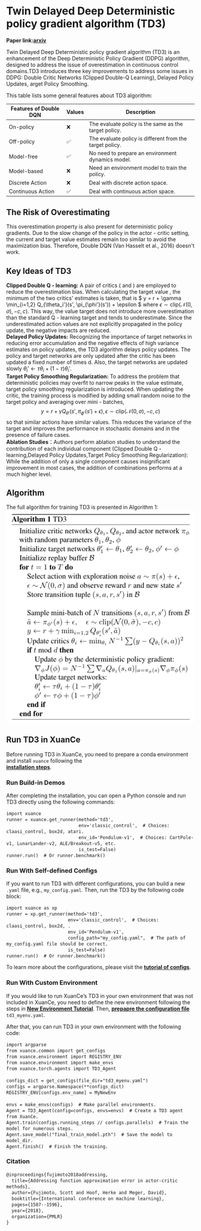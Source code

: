 # Twin Delayed Deep Deterministic policy gradient algorithm (TD3)
**Paper link:[arxiv](https://arxiv.org/abs/1802.09477)**

Twin Delayed Deep Deterministic policy gradient algorithm (TD3) is an enhancement of the Deep Deterministic Policy Gradient (DDPG) algorithm, designed to address the issue of overestimation  in continuous control domains.TD3 introduces three key improvements to address some issues in DDPG: Double Critic Networks (Clipped Double-Q Learning), Delayed Policy Updates, arget Policy Smoothing. 

This table lists some general features about TD3 algorithm:

| Features of Double DQN  | Values | Description                                              |
|-------------------------|--------|----------------------------------------------------------|
| On-policy               | ❌      | The evaluate policy is the same as the target policy.    |
| Off-policy              | ✅      | The evaluate policy is different from the target policy. |
| Model-free              | ✅      | No need to prepare an environment dynamics model.        |
| Model-based             | ❌      | Need an environment model to train the policy.           |
| Discrete Action         | ❌      | Deal with discrete action space.                         |
| Continuous Action       | ✅      | Deal with continuous action space.                       |

## The Risk of Overestimating
 This overestimation property is also present for deterministic policy gradients. Due to the slow change of the policy in the actor - critic setting, the current and target value estimates remain too similar to avoid the maximization bias. Therefore, Double DQN (Van Hasselt et al., 2016) doesn't work.
 
## Key Ideas of TD3
**Clipped Double Q - learning:**
 A pair of critics ( and ) are employed to reduce the overestimation bias. When calculating the target value , 
 the minimum of the two critics' estimates is taken, that is 
 $
 y = r + \gamma \min_{i=1,2} Q_{\theta_i'}(s', \pi_{\phi'}(s')) + \epsilon
 $
 where $\epsilon \sim \text{clip}(\mathcal{N}(0, \sigma), -c, c)$. This way, the value target does not introduce
 more overestimation than the standard Q - learning target and tends to underestimate. Since the underestimated 
 action values are not explicitly propagated in the policy update, the negative impacts are reduced.  
**Delayed Policy Updates:** Recognizing the importance of target networks in reducing error
 accumulation and the negative effects of high variance estimates on policy updates, the TD3 algorithm delays 
 policy updates. The policy and target networks are only updated after the critic has been updated a fixed 
 number of times d. Also, the target networks are updated slowly 
 $\theta_i' \leftarrow \tau \theta_i + (1 - \tau) \theta_i'$.  
**Target Policy Smoothing Regularization:** To address the problem that deterministic policies may overfit to 
narrow peaks in the value estimate, target policy smoothing regularization is introduced. When updating 
the critic, the training process is modified by adding small random noise to the target policy and averaging 
over mini - batches,
$$
y = r + \gamma Q_{\theta'}(s', \pi_{\phi'}(s') + \epsilon),
\epsilon \sim \text{clip}(\mathcal{N}(0, \sigma), -c, c)
$$ 
so that similar actions have similar values. This reduces the variance of the target and improves the performance 
in stochastic domains and in the presence of failure cases.  
**Ablation Studies**：Authors perform ablation studies to understand the contribution of each individual component
(Clipped Double Q - learning,Delayed Policy Updates,Target Policy Smoothing Regularization):
While the addition of only a single component causes insignificant improvement in most cases, the addition of 
combinations performs at a much higher level.

## Algorithm
The full algorithm for training TD3 is presented in Algorithm 1:
![链接网址](./../../../_static/figures/pseucodes/pseucode-TD3.png)

## Run TD3 in XuanCe
Before running TD3 in XuanCe, you need to prepare a conda environment and install ```xuance``` following the  
 [**installation steps**](./../../usage/installation.rst#install-xuance).
### Run Build-in Demos
After completing the installation, you can open a Python console and run TD3 directly using the following commands:
```
import xuance
runner = xuance.get_runner(method='td3',
                           env='classic_control',  # Choices: claasi_control, box2d, atari.
                           env_id='Pendulum-v1',  # Choices: CartPole-v1, LunarLander-v2, ALE/Breakout-v5, etc.
                           is_test=False)
runner.run()  # Or runner.benchmark()
```
### Run With Self-defined Configs
If you want to run TD3 with different configurations, you can build a new ```.yaml``` file, e.g., 
```my_config.yaml```. Then, run the TD3 by the following code block:
```
import xuance as xp
runner = xp.get_runner(method='td3',
                       env='classic_control',  # Choices: claasi_control, box2d, .
                       env_id='Pendulum-v1',  
                       config_path="my_config.yaml",  # The path of my_config.yaml file should be correct.
                       is_test=False)
runner.run()  # Or runner.benchmark()
```
To learn more about the configurations, please visit the
 [**tutorial of configs**](./../../configs/configuration_examples.rst).
### Run With Custom Environment
If you would like to run XuanCe’s TD3 in your own environment that was not included in XuanCe, you need to 
define the new environment following the steps in 
 [**New Environment Tutorial**](./../../usage/custom_env/custom_drl_env.rst).
Then, [**prepapre the configuration file**](./../../usage/custom_env/custom_drl_env.rst#step-2-create-the-config-file-and-read-the-configurations) 
   ```td3_myenv.yaml```.

After that, you can run TD3 in your own environment with the following code:
```
import argparse
from xuance.common import get_configs
from xuance.environment import REGISTRY_ENV
from xuance.environment import make_envs
from xuance.torch.agents import TD3_Agent

configs_dict = get_configs(file_dir="td3_myenv.yaml")
configs = argparse.Namespace(**configs_dict)
REGISTRY_ENV[configs.env_name] = MyNewEnv

envs = make_envs(configs)  # Make parallel environments.
Agent = TD3_Agent(config=configs, envs=envs)  # Create a TD3 agent from XuanCe.
Agent.train(configs.running_steps // configs.parallels)  # Train the model for numerous steps.
Agent.save_model("final_train_model.pth")  # Save the model to model_dir.
Agent.finish()  # Finish the training.
```
### Citation
```
@inproceedings{fujimoto2018addressing,
  title={Addressing function approximation error in actor-critic methods},
  author={Fujimoto, Scott and Hoof, Herke and Meger, David},
  booktitle={International conference on machine learning},
  pages={1587--1596},
  year={2018},
  organization={PMLR}
}
```
